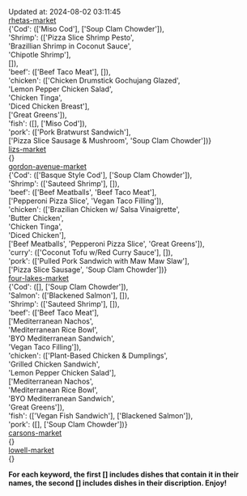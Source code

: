 Updated at: 2024-08-02 03:11:45  
[rhetas-market](https://wisc-housingdining.nutrislice.com/menu/rhetas-market/lunch/2024-08-02)  
{'Cod': (['Miso Cod'], ['Soup Clam Chowder']),  
 'Shrimp': (['Pizza Slice Shrimp Pesto',  
             'Brazillian Shrimp in Coconut Sauce',  
             'Chipotle Shrimp'],  
            []),  
 'beef': (['Beef Taco Meat'], []),  
 'chicken': (['Chicken Drumstick Gochujang Glazed',  
              'Lemon Pepper Chicken Salad',  
              'Chicken Tinga',  
              'Diced Chicken Breast'],  
             ['Great Greens']),  
 'fish': ([], ['Miso Cod']),  
 'pork': (['Pork Bratwurst Sandwich'],  
          ['Pizza Slice Sausage & Mushroom', 'Soup Clam Chowder'])}  
[lizs-market](https://wisc-housingdining.nutrislice.com/menu/lizs-market/lunch/2024-08-02)  
{}  
[gordon-avenue-market](https://wisc-housingdining.nutrislice.com/menu/gordon-avenue-market/lunch/2024-08-02)  
{'Cod': (['Basque Style Cod'], ['Soup Clam Chowder']),  
 'Shrimp': (['Sauteed Shrimp'], []),  
 'beef': (['Beef Meatballs', 'Beef Taco Meat'],  
          ['Pepperoni Pizza Slice', 'Vegan Taco Filling']),  
 'chicken': (['Brazilian Chicken w/ Salsa Vinaigrette',  
              'Butter Chicken',  
              'Chicken Tinga',  
              'Diced Chicken'],  
             ['Beef Meatballs', 'Pepperoni Pizza Slice', 'Great Greens']),  
 'curry': (['Coconut Tofu w/Red Curry Sauce'], []),  
 'pork': (['Pulled Pork Sandwich with Maw Maw Slaw'],  
          ['Pizza Slice Sausage', 'Soup Clam Chowder'])}  
[four-lakes-market](https://wisc-housingdining.nutrislice.com/menu/four-lakes-market/lunch/2024-08-02)  
{'Cod': ([], ['Soup Clam Chowder']),  
 'Salmon': (['Blackened Salmon'], []),  
 'Shrimp': (['Sauteed Shrimp'], []),  
 'beef': (['Beef Taco Meat'],  
          ['Mediterranean Nachos',  
           'Mediterranean Rice Bowl',  
           'BYO Mediterranean Sandwich',  
           'Vegan Taco Filling']),  
 'chicken': (['Plant-Based Chicken & Dumplings',  
              'Grilled Chicken Sandwich',  
              'Lemon Pepper Chicken Salad'],  
             ['Mediterranean Nachos',  
              'Mediterranean Rice Bowl',  
              'BYO Mediterranean Sandwich',  
              'Great Greens']),  
 'fish': (['Vegan Fish Sandwich'], ['Blackened Salmon']),  
 'pork': ([], ['Soup Clam Chowder'])}  
[carsons-market](https://wisc-housingdining.nutrislice.com/menu/carsons-market/lunch/2024-08-02)  
{}  
[lowell-market](https://wisc-housingdining.nutrislice.com/menu/lowell-market/lunch/2024-08-02)  
{}  
  
**For each keyword, the first [] includes dishes that contain it in their names, the second [] includes dishes in their discription. Enjoy!**  
